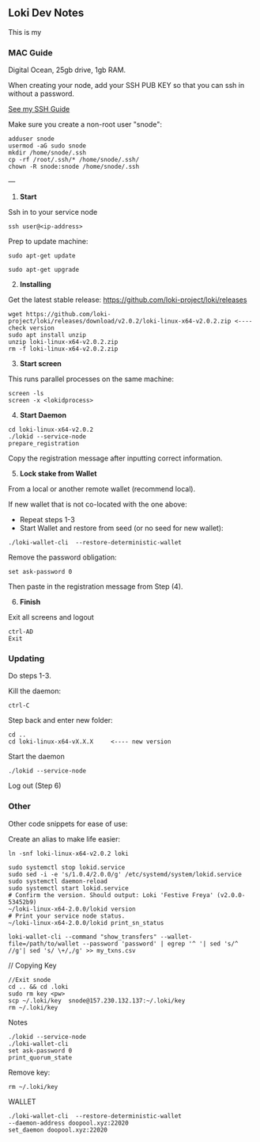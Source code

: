 ## Loki Dev Notes

This is my

### MAC Guide

Digital Ocean, 25gb drive, 1gb RAM.

When creating your node, add your SSH PUB KEY so that you can ssh in without a password.

[See my SSH Guide](https://github.com/jpthor/devnotes/blob/master/terminal.md)

Make sure you create a non-root user "snode":
```
adduser snode
usermod -aG sudo snode
mkdir /home/snode/.ssh
cp -rf /root/.ssh/* /home/snode/.ssh/
chown -R snode:snode /home/snode/.ssh
```

—
1. **Start**

Ssh in to your service node

```
ssh user@<ip-address>
```

Prep to update machine:
```
sudo apt-get update

sudo apt-get upgrade
```

2. **Installing**

Get the latest stable release: https://github.com/loki-project/loki/releases
```
wget https://github.com/loki-project/loki/releases/download/v2.0.2/loki-linux-x64-v2.0.2.zip <---- check version
sudo apt install unzip
unzip loki-linux-x64-v2.0.2.zip
rm -f loki-linux-x64-v2.0.2.zip
```

3. **Start screen**

This runs parallel processes on the same machine:

```
screen -ls
screen -x <lokidprocess>
```


4. **Start Daemon**

```
cd loki-linux-x64-v2.0.2
./lokid --service-node
prepare_registration
```

Copy the registration message after inputting correct information.

5. **Lock stake from Wallet**

From a local or another remote wallet (recommend local).

If new wallet that is not co-located with the one above:
- Repeat steps 1-3
- Start Wallet and restore from seed (or no seed for new wallet):
```
./loki-wallet-cli  --restore-deterministic-wallet
```

Remove the password obligation:
```
set ask-password 0
```

Then paste in the registration message from Step (4).


6. **Finish**

Exit all screens and logout

```
ctrl-AD
Exit
```

### Updating

Do steps 1-3.

Kill the daemon:
```
ctrl-C
```

Step back and enter new folder:
```
cd ..
cd loki-linux-x64-vX.X.X     <---- new version
```

Start the daemon
```
./lokid --service-node
```

Log out (Step 6)

### Other

Other code snippets for ease of use:

Create an alias to make life easier:
```
ln -snf loki-linux-x64-v2.0.2 loki
```


```
sudo systemctl stop lokid.service
sudo sed -i -e 's/1.0.4/2.0.0/g' /etc/systemd/system/lokid.service
sudo systemctl daemon-reload
sudo systemctl start lokid.service
# Confirm the version. Should output: Loki 'Festive Freya' (v2.0.0-53452b9)
~/loki-linux-x64-2.0.0/lokid version
# Print your service node status.
~/loki-linux-x64-2.0.0/lokid print_sn_status
```
```
loki-wallet-cli --command "show_transfers" --wallet-file=/path/to/wallet --password 'password' | egrep '^ '| sed 's/^ //g'| sed 's/ \+/,/g' >> my_txns.csv
```


// Copying Key
```
//Exit snode
cd .. && cd .loki
sudo rm key <pw>
scp ~/.loki/key  snode@157.230.132.137:~/.loki/key
rm ~/.loki/key
```


Notes

```
./lokid --service-node
./loki-wallet-cli
set ask-password 0
print_quorum_state
```

Remove key:
```
rm ~/.loki/key
```
WALLET
```
./loki-wallet-cli  --restore-deterministic-wallet
--daemon-address doopool.xyz:22020
set_daemon doopool.xyz:22020
```
